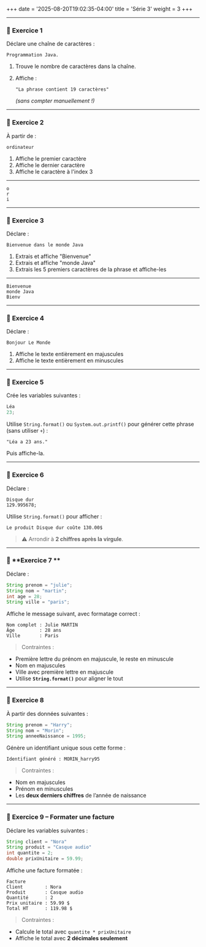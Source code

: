 +++
date = '2025-08-20T19:02:35-04:00'
title = 'Série 3'
weight = 3
+++

---

### 🧪 **Exercice 1**

Déclare une chaîne de caractères :

```
Programmation Java.
```

1. Trouve le nombre de caractères dans la chaîne.
2. Affiche :

   ```text
   "La phrase contient 19 caractères"
   ```

   *(sans compter manuellement !)*

---

### 🧪 **Exercice 2**

À partir de :

```
ordinateur
```

1. Affiche le premier caractère
2. Affiche le dernier caractère 
3. Affiche le caractère à l'index 3

---

```text
o
r
i
```

---

### 🧪 **Exercice 3**

Déclare :

```
Bienvenue dans le monde Java
```

1. Extrais et affiche "Bienvenue"
2. Extrais et affiche "monde Java"
3. Extrais les 5 premiers caractères de la phrase et affiche-les

---
```
Bienvenue
monde Java
Bienv
```

---

### 🧪 **Exercice 4**

Déclare :

```
Bonjour Le Monde
```

1. Affiche le texte entièrement en majuscules
2. Affiche le texte entièrement en minuscules

---

### 🧪 **Exercice 5**

Crée les variables suivantes :

```java
Léa
23;
```

Utilise `String.format()` ou `System.out.printf()` pour générer cette phrase (sans utiliser `+`) :

```text
"Léa a 23 ans."
```

Puis affiche-la.

---

### 🧪 **Exercice 6**
Déclare :

```
Disque dur
129.995678;
```

Utilise `String.format()` pour afficher :

```text
Le produit Disque dur coûte 130.00$
```

> ⚠️ Arrondir à **2 chiffres après la virgule**.

---

### 🧪 **Exercice 7 **

Déclare :

```java
String prenom = "julie";
String nom = "martin";
int age = 28;
String ville = "paris";
```

Affiche le message suivant, avec formatage correct :

```text
Nom complet : Julie MARTIN
Âge         : 28 ans
Ville       : Paris
```

> Contraintes :

* Première lettre du prénom en majuscule, le reste en minuscule
* Nom en majuscules
* Ville avec première lettre en majuscule
* Utilise **`String.format()`** pour aligner le tout


---

### 🧪 **Exercice 8**

À partir des données suivantes :

```java
String prenom = "Harry";
String nom = "Morin";
String anneeNaissance = 1995;
```

Génère un identifiant unique sous cette forme :

```text
Identifiant généré : MORIN_harry95
```

> Contraintes :

* Nom en majuscules
* Prénom en minuscules
* Les **deux derniers chiffres** de l’année de naissance


---

### 🧪 **Exercice 9 – Formater une facture**

Déclare les variables suivantes :

```java
String client = "Nora"
String produit = "Casque audio"
int quantite = 2;
double prixUnitaire = 59.99;
```

Affiche une facture formatée :

```
Facture
Client        : Nora
Produit       : Casque audio
Quantité      : 2
Prix unitaire : 59.99 $
Total HT      : 119.98 $
```

> Contraintes :

* Calcule le total avec `quantite * prixUnitaire`
* Affiche le total avec **2 décimales seulement**

